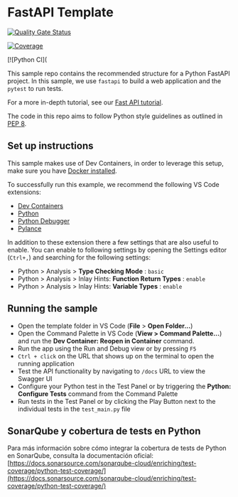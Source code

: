 # FastAPI Template

[![Quality Gate Status](https://sonarcloud.io/api/project_badges/measure?project=ssanga_QA-example&metric=alert_status)](https://sonarcloud.io/summary/new_code?id=ssanga_QA-example)

[![Coverage](https://sonarcloud.io/api/project_badges/measure?project=ssanga_QA-example&metric=coverage)](https://sonarcloud.io/summary/new_code?id=ssanga_QA-example)

[![Python CI](

This sample repo contains the recommended structure for a Python FastAPI project. In this sample, we use `fastapi` to build a web application and the `pytest` to run tests.

For a more in-depth tutorial, see our [Fast API tutorial](https://code.visualstudio.com/docs/python/tutorial-fastapi).

The code in this repo aims to follow Python style guidelines as outlined in [PEP 8](https://peps.python.org/pep-0008/).

## Set up instructions

This sample makes use of Dev Containers, in order to leverage this setup, make sure you have [Docker installed](https://www.docker.com/products/docker-desktop).

To successfully run this example, we recommend the following VS Code extensions:

- [Dev Containers](https://marketplace.visualstudio.com/items?itemName=ms-vscode-remote.remote-containers)
- [Python](https://marketplace.visualstudio.com/items?itemName=ms-python.python)
- [Python Debugger](https://marketplace.visualstudio.com/items?itemName=ms-python.debugpy)
- [Pylance](https://marketplace.visualstudio.com/items?itemName=ms-python.vscode-pylance) 

In addition to these extension there a few settings that are also useful to enable. You can enable to following settings by opening the Settings editor (`Ctrl+,`) and searching for the following settings:

- Python > Analysis > **Type Checking Mode** : `basic`
- Python > Analysis > Inlay Hints: **Function Return Types** : `enable`
- Python > Analysis > Inlay Hints: **Variable Types** : `enable`

## Running the sample
- Open the template folder in VS Code (**File** > **Open Folder...**)
- Open the Command Palette in VS Code (**View > Command Palette...**) and run the **Dev Container: Reopen in Container** command.
- Run the app using the Run and Debug view or by pressing `F5`
- `Ctrl + click` on the URL that shows up on the terminal to open the running application 
- Test the API functionality by navigating to `/docs` URL to view the Swagger UI
- Configure your Python test in the Test Panel or by triggering the **Python: Configure Tests** command from the Command Palette
- Run tests in the Test Panel or by clicking the Play Button next to the individual tests in the `test_main.py` file


## SonarQube y cobertura de tests en Python

Para más información sobre cómo integrar la cobertura de tests de Python en SonarQube, consulta la documentación oficial:  
[https://docs.sonarsource.com/sonarqube-cloud/enriching/test-coverage/python-test-coverage/](https://docs.sonarsource.com/sonarqube-cloud/enriching/test-coverage/python-test-coverage/)


